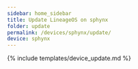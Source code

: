 ```yaml
---
sidebar: home_sidebar
title: Update LineageOS on sphynx
folder: update
permalink: /devices/sphynx/update/
device: sphynx
---
```

{% include templates/device_update.md %}
